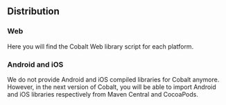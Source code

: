 ## Distribution

### Web

Here you will find the Cobalt Web library script for each platform.

### Android and iOS

We do not provide Android and iOS compiled libraries for Cobalt anymore.
However, in the next version of Cobalt, you will be able to import Android and iOS libraries respectively from Maven Central and CocoaPods.
